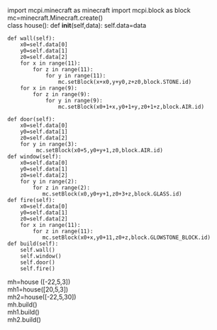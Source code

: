 import mcpi.minecraft as minecraft
import mcpi.block as block
mc=minecraft.Minecraft.create()     
class house():
    def __init__(self,data):
        self.data=data

    def wall(self):
        x0=self.data[0]
        y0=self.data[1]
        z0=self.data[2]
        for x in range(11):
            for z in range(11):
                for y in range(11):
                    mc.setBlock(x+x0,y+y0,z+z0,block.STONE.id)
        for x in range(9):
            for z in range(9):
                for y in range(9):
                    mc.setBlock(x0+1+x,y0+1+y,z0+1+z,block.AIR.id)
        
    def door(self):
        x0=self.data[0]
        y0=self.data[1]
        z0=self.data[2]
        for y in range(3):
             mc.setBlock(x0+5,y0+y+1,z0,block.AIR.id)
    def window(self):
        x0=self.data[0]
        y0=self.data[1]
        z0=self.data[2]
        for y in range(2):
            for z in range(2):
               mc.setBlock(x0,y0+y+1,z0+3+z,block.GLASS.id) 
    def fire(self):
        x0=self.data[0]
        y0=self.data[1]
        z0=self.data[2]
        for x in range(11):
            for z in range(11):
               mc.setBlock(x0+x,y0+11,z0+z,block.GLOWSTONE_BLOCK.id) 
    def build(self):
        self.wall()
        self.window()
        self.door()
        self.fire()

mh=house ([-22,5,3])  
mh1=house([20,5,3])  
mh2=house([-22,5,30])  
mh.build()  
mh1.build()  
mh2.build()
